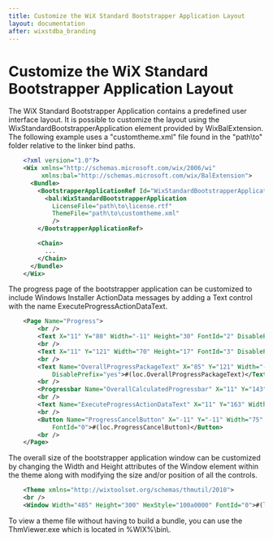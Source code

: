 ```yaml
---
title: Customize the WiX Standard Bootstrapper Application Layout
layout: documentation
after: wixstdba_branding
---
```

# Customize the WiX Standard Bootstrapper Application Layout

The WiX Standard Bootstrapper Application contains a predefined user interface layout. It is possible to customize the layout using the WixStandardBootstrapperApplication element provided by WixBalExtension. The following example uses a &quot;customtheme.xml&quot; file found in the &quot;path\\to&quot; folder relative to the linker bind paths.

``` xml
    <?xml version="1.0"?>
    <Wix xmlns="http://schemas.microsoft.com/wix/2006/wi"
         xmlns:bal="http://schemas.microsoft.com/wix/BalExtension">
      <Bundle>
        <BootstrapperApplicationRef Id="WixStandardBootstrapperApplication.RtfLicense">
          <bal:WixStandardBootstrapperApplication
            LicenseFile="path\to\license.rtf"
            ThemeFile="path\to\customtheme.xml"
            />
        </BootstrapperApplicationRef>

        <Chain>
          ...
        </Chain>
      </Bundle>
    </Wix>
```

The progress page of the bootstrapper application can be customized to include Windows Installer ActionData messages by adding a Text control with the name ExecuteProgressActionDataText.

``` xml
    <Page Name="Progress">
        <br />
        <Text X="11" Y="80" Width="-11" Height="30" FontId="2" DisablePrefix="yes">#(loc.ProgressHeader)</Text>
        <br />
        <Text X="11" Y="121" Width="70" Height="17" FontId="3" DisablePrefix="yes">#(loc.ProgressLabel)</Text>
        <br />
        <Text Name="OverallProgressPackageText" X="85" Y="121" Width="-11" Height="17" FontId="3"
            DisablePrefix="yes">#(loc.OverallProgressPackageText)</Text>
        <br />
        <Progressbar Name="OverallCalculatedProgressbar" X="11" Y="143" Width="-11" Height="15" />
        <br />
        <Text Name="ExecuteProgressActionDataText" X="11" Y="163" Width="-11" Height="17" FontId="3" DisablePrefix="yes" />
        <br />
        <Button Name="ProgressCancelButton" X="-11" Y="-11" Width="75" Height="23" TabStop="yes"
            FontId="0">#(loc.ProgressCancelButton)</Button>
        <br />
    </Page>
```

The overall size of the bootstrapper application window can be customized by changing the Width and Height attributes of the Window element within the theme along with modifying the size and/or position of all the controls.

``` xml
    <Theme xmlns="http://wixtoolset.org/schemas/thmutil/2010">
    <br />
    <Window Width="485" Height="300" HexStyle="100a0000" FontId="0">#(loc.Caption)</Window>
```

To view a theme file without having to build a bundle, you can use the ThmViewer.exe which is located in %WIX%\\bin\\.
